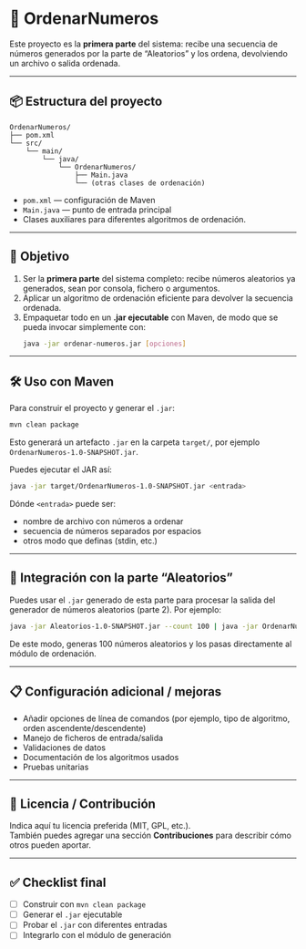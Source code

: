 # 🧮 OrdenarNumeros

Este proyecto es la **primera parte** del sistema: recibe una secuencia de números generados por la parte de “Aleatorios” y los ordena, devolviendo un archivo o salida ordenada.

---

## 📦 Estructura del proyecto

```
OrdenarNumeros/
├── pom.xml
└── src/
    └── main/
        └── java/
            └── OrdenarNumeros/
                ├── Main.java
                └── (otras clases de ordenación)
```

- `pom.xml` — configuración de Maven  
- `Main.java` — punto de entrada principal  
- Clases auxiliares para diferentes algoritmos de ordenación.

---

## 🎯 Objetivo

1. Ser la **primera parte** del sistema completo: recibe números aleatorios ya generados, sean por consola, fichero o argumentos.  
2. Aplicar un algoritmo de ordenación eficiente para devolver la secuencia ordenada.  
3. Empaquetar todo en un **.jar ejecutable** con Maven, de modo que se pueda invocar simplemente con:
   ```bash
   java -jar ordenar-numeros.jar [opciones]
   ```

---

## 🛠 Uso con Maven

Para construir el proyecto y generar el `.jar`:

```bash
mvn clean package
```

Esto generará un artefacto `.jar` en la carpeta `target/`, por ejemplo `OrdenarNumeros-1.0-SNAPSHOT.jar`.

Puedes ejecutar el JAR así:

```bash
java -jar target/OrdenarNumeros-1.0-SNAPSHOT.jar <entrada>
```

Dónde `<entrada>` puede ser:
- nombre de archivo con números a ordenar  
- secuencia de números separados por espacios  
- otros modo que definas (stdin, etc.)

---

## 🔄 Integración con la parte “Aleatorios”

Puedes usar el `.jar` generado de esta parte para procesar la salida del generador de números aleatorios (parte 2). Por ejemplo:

```bash
java -jar Aleatorios-1.0-SNAPSHOT.jar --count 100 | java -jar OrdenarNumeros-1.0-SNAPSHOT.jar
```

De este modo, generas 100 números aleatorios y los pasas directamente al módulo de ordenación.

---

## 📋 Configuración adicional / mejoras

- Añadir opciones de línea de comandos (por ejemplo, tipo de algoritmo, orden ascendente/descendente)  
- Manejo de ficheros de entrada/salida  
- Validaciones de datos  
- Documentación de los algoritmos usados  
- Pruebas unitarias  

---

## 📝 Licencia / Contribución

Indica aquí tu licencia preferida (MIT, GPL, etc.).  
También puedes agregar una sección **Contribuciones** para describir cómo otros pueden aportar.

---

## ✅ Checklist final

- [ ] Construir con `mvn clean package`  
- [ ] Generar el `.jar` ejecutable  
- [ ] Probar el `.jar` con diferentes entradas  
- [ ] Integrarlo con el módulo de generación  
